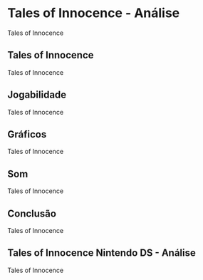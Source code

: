 ---
---

# Tales of Innocence - Análise

Tales of Innocence

## Tales of Innocence

Tales of Innocence

## Jogabilidade

Tales of Innocence

## Gráficos

Tales of Innocence

## Som

Tales of Innocence

## Conclusão

Tales of Innocence

## Tales of Innocence Nintendo DS - Análise

Tales of Innocence
